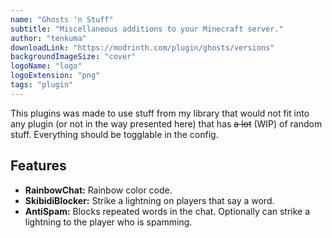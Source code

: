 ```yaml
---
name: "Ghosts 'n Stuff"
subtitle: "Miscellaneous additions to your Minecraft server."
author: "tenkuma"
downloadLink: "https://modrinth.com/plugin/ghosts/versions"
backgroundImageSize: "cover"
logoName: "logo"
logoExtension: "png"
tags: "plugin"
---
```


This plugins was made to use stuff from my library that would not fit into any plugin (or not in the way presented here) that has ~~a lot~~ (WIP) of random stuff. Everything should be togglable in the config.

## Features
- **RainbowChat:** Rainbow color code.
- **SkibidiBlocker:** Strike a lightning on players that say a word.
- **AntiSpam:** Blocks repeated words in the chat. Optionally can strike a lightning to the player who is spamming.
